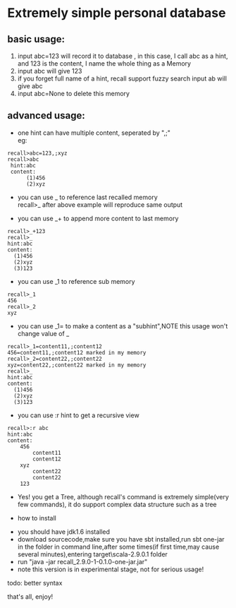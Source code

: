 Extremely simple personal database  
=========================================
  
basic usage:
------------------
1. input abc=123 will record it to database   , in this case, I call abc as a hint, and 123 is the content, I name the whole thing as a Memory
2. input abc will give 123
3. if you forget full name of a hint, recall support fuzzy search
input ab  will give abc  
4. input abc=None to delete this memory

advanced usage:
------------------
* one hint can have multiple content, seperated by ",;"  
eg:

```
recall>abc=123,;xyz
recall>abc
 hint:abc
 content:
      (1)456
      (2)xyz
 ```

* you can use _ to reference last recalled memory  
recall>_  after above example will reproduce same output  

* you can use _+ to append more content to last memory

```
recall>_+123  
recall>_  
hint:abc  
content:  
  (1)456  
  (2)xyz  
  (3)123  
```

* you can use _1 to reference sub memory

```
recall>_1
456
recall>_2
xyz
```

* you can use _1= to make a content as a "subhint",NOTE this usage won't change value of _

```
recall>_1=content11,;content12
456=content11,;content12 marked in my memory
recall>_2=content22,;content22
xyz=content22,;content22 marked in my memory
recall>_
hint:abc
content:
  (1)456
  (2)xyz
  (3)123
```

* you can use :r hint to get a recursive view

```
recall>:r abc
hint:abc
content:
    456
        content11
        content12
    xyz
        content22
        content22
    123
```

* Yes! you get a Tree, although recall's command is extremely simple(very few commands), it do support complex data structure such as a tree  

* how to install
- you should have jdk1.6 installed  
- download sourcecode,make sure you have sbt installed,run sbt one-jar in the folder in command line,after some times(if first time,may cause several minutes),entering target\scala-2.9.0.1 folder  
- run "java -jar recall_2.9.0-1-0.1.0-one-jar.jar"   
- note this version is in experimental stage, not for serious usage!

todo:  better syntax 

that's all, enjoy! 


